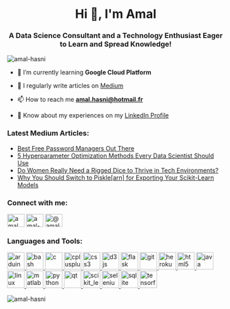 <h1 align="center">Hi 👋, I'm Amal</h1>
<h3 align="center">A Data Science Consultant and a Technology Enthusiast Eager to Learn and Spread Knowledge!</h3>

<p align="left"> <img src="https://komarev.com/ghpvc/?username=amal-hasni&label=Profile%20views&color=0e75b6&style=flat" alt="amal-hasni" /> </p>

- 🌱 I’m currently learning **Google Cloud Platform**

- 📝 I regularly write articles on [Medium](https://amal-hasni.medium.com/)

- 📫 How to reach me **amal.hasni@hotmail.fr**

- 📄 Know about my experiences on my [LinkedIn Profile](https://www.linkedin.com/in/amal-hasni/)

### Latest Medium Articles:
<!-- BLOG-POST-LIST:START -->
- [Best Free Password Managers Out There](https://medium.com/geekculture/best-free-password-managers-out-there-e78289f87456?source=rss-d38873cbc5aa------2)
- [5 Hyperparameter Optimization Methods Every Data Scientist Should Use](https://towardsdatascience.com/5-hyperparameter-optimization-methods-you-should-use-521e47d7feb0?source=rss-d38873cbc5aa------2)
- [Do Women Really Need a Rigged Dice to Thrive in Tech Environments?](https://aninjusticemag.com/do-women-really-need-a-rigged-dice-to-thrive-in-tech-environments-2f06c444332b?source=rss-d38873cbc5aa------2)
- [Why You Should Switch to Piskle[arn] for Exporting Your Scikit-Learn Models](https://towardsdatascience.com/why-you-should-switch-to-piskle-for-exporting-your-scikit-learn-models-87028ad83ed?source=rss-d38873cbc5aa------2)
<!-- BLOG-POST-LIST:END -->

<h3 align="left">Connect with me:</h3>
<p align="left">
<a href="https://twitter.com/amal_hasni_" target="blank"><img align="center" src="https://cdn.jsdelivr.net/npm/simple-icons@3.0.1/icons/twitter.svg" alt="amal_hasni_" height="30" width="40" /></a>
<a href="https://linkedin.com/in/amal-hasni" target="blank"><img align="center" src="https://cdn.jsdelivr.net/npm/simple-icons@3.0.1/icons/linkedin.svg" alt="amal-hasni" height="30" width="40" /></a>
<a href="https://medium.com/@amal-hasni" target="blank"><img align="center" src="https://cdn.jsdelivr.net/npm/simple-icons@3.0.1/icons/medium.svg" alt="@amal-hasni" height="30" width="40" /></a>
</p>

<h3 align="left">Languages and Tools:</h3>
<p align="left"> <a href="https://www.arduino.cc/" target="_blank"> <img src="https://cdn.worldvectorlogo.com/logos/arduino-1.svg" alt="arduino" width="40" height="40"/> </a> <a href="https://www.gnu.org/software/bash/" target="_blank"> <img src="https://www.vectorlogo.zone/logos/gnu_bash/gnu_bash-icon.svg" alt="bash" width="40" height="40"/> </a> <a href="https://www.cprogramming.com/" target="_blank"> <img src="https://devicons.github.io/devicon/devicon.git/icons/c/c-original.svg" alt="c" width="40" height="40"/> </a> <a href="https://www.w3schools.com/cpp/" target="_blank"> <img src="https://devicons.github.io/devicon/devicon.git/icons/cplusplus/cplusplus-original.svg" alt="cplusplus" width="40" height="40"/> </a> <a href="https://www.w3schools.com/css/" target="_blank"> <img src="https://devicons.github.io/devicon/devicon.git/icons/css3/css3-original-wordmark.svg" alt="css3" width="40" height="40"/> </a> <a href="https://d3js.org/" target="_blank"> <img src="https://devicons.github.io/devicon/devicon.git/icons/d3js/d3js-original.svg" alt="d3js" width="40" height="40"/> </a> <a href="https://flask.palletsprojects.com/" target="_blank"> <img src="https://www.vectorlogo.zone/logos/pocoo_flask/pocoo_flask-icon.svg" alt="flask" width="40" height="40"/> </a> <a href="https://git-scm.com/" target="_blank"> <img src="https://www.vectorlogo.zone/logos/git-scm/git-scm-icon.svg" alt="git" width="40" height="40"/> </a> <a href="https://heroku.com" target="_blank"> <img src="https://www.vectorlogo.zone/logos/heroku/heroku-icon.svg" alt="heroku" width="40" height="40"/> </a> <a href="https://www.w3.org/html/" target="_blank"> <img src="https://devicons.github.io/devicon/devicon.git/icons/html5/html5-original-wordmark.svg" alt="html5" width="40" height="40"/> </a> <a href="https://www.java.com" target="_blank"> <img src="https://devicons.github.io/devicon/devicon.git/icons/java/java-original-wordmark.svg" alt="java" width="40" height="40"/> </a> <a href="https://www.linux.org/" target="_blank"> <img src="https://devicons.github.io/devicon/devicon.git/icons/linux/linux-original.svg" alt="linux" width="40" height="40"/> </a> <a href="https://www.mathworks.com/" target="_blank"> <img src="https://raw.githubusercontent.com/simple-icons/simple-icons/master/icons/mathworks.svg" alt="matlab" width="40" height="40"/> </a> <a href="https://www.python.org" target="_blank"> <img src="https://devicons.github.io/devicon/devicon.git/icons/python/python-original.svg" alt="python" width="40" height="40"/> </a> <a href="https://www.qt.io/" target="_blank"> <img src="https://upload.wikimedia.org/wikipedia/commons/0/0b/Qt_logo_2016.svg" alt="qt" width="40" height="40"/> </a> <a href="https://scikit-learn.org/" target="_blank"> <img src="https://upload.wikimedia.org/wikipedia/commons/0/05/Scikit_learn_logo_small.svg" alt="scikit_learn" width="40" height="40"/> </a> <a href="https://www.selenium.dev" target="_blank"> <img src="https://raw.githubusercontent.com/detain/svg-logos/780f25886640cef088af994181646db2f6b1a3f8/svg/selenium-logo.svg" alt="selenium" width="40" height="40"/> </a> <a href="https://www.sqlite.org/" target="_blank"> <img src="https://www.vectorlogo.zone/logos/sqlite/sqlite-icon.svg" alt="sqlite" width="40" height="40"/> </a> <a href="https://www.tensorflow.org" target="_blank"> <img src="https://www.vectorlogo.zone/logos/tensorflow/tensorflow-icon.svg" alt="tensorflow" width="40" height="40"/> </a> </p>

<p><img align="center" src="https://github-readme-stats.vercel.app/api/top-langs?username=amal-hasni&show_icons=true&locale=en&layout=compact" alt="amal-hasni" /></p>

